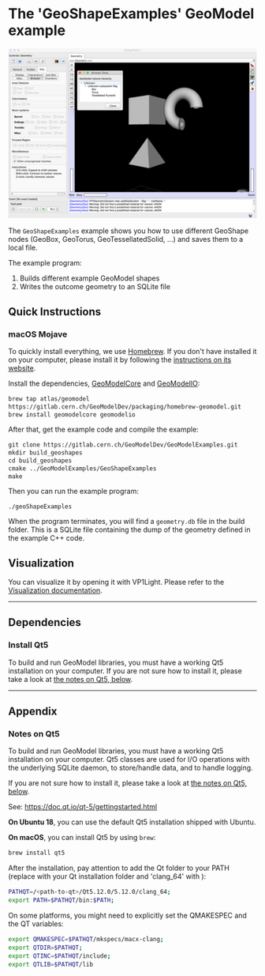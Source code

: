 # The 'GeoShapeExamples' GeoModel example

![](docs/Screen_Shot_2019-09-22_at_23.32.17.png)

The `GeoShapeExamples` example shows you how to use different GeoShape nodes (GeoBox, GeoTorus, GeoTessellatedSolid, ...) and saves them to a local file.

The example program:

 1. Builds different example GeoModel shapes
 2. Writes the outcome geometry to an SQLite file


## Quick Instructions

### macOS Mojave

To quickly install everything, we use [Homebrew](). If you don't have installed it on your computer, please install it by following the [instructions on its website]().

Install the dependencies, [GeoModelCore](https://gitlab.cern.ch/GeoModelDev/GeoModelCore) and [GeoModelIO](https://gitlab.cern.ch/GeoModelDev/GeoModelIO):

```
brew tap atlas/geomodel https://gitlab.cern.ch/GeoModelDev/packaging/homebrew-geomodel.git
brew install geomodelcore geomodelio
```

After that, get the example code and compile the example:

```
git clone https://gitlab.cern.ch/GeoModelDev/GeoModelExamples.git
mkdir build_geoshapes
cd build_geoshapes
cmake ../GeoModelExamples/GeoShapeExamples
make
```

Then you can run the example program:

```
./geoShapeExamples
```

When the program terminates, you will find a `geometry.db` file in the build folder. This is a SQLite file containing the dump of the geometry defined in the example C++ code.

## Visualization

You can visualize it by opening it with VP1Light. Please refer to the [Visualization documentation](docs/visualization.md).


----

## Dependencies

### Install Qt5

To build and run GeoModel libraries, you must have a working Qt5 installation on your computer.
If you are not sure how to install it, please take a look at [the notes on Qt5, below](#notes-on-qt5).


----

## Appendix

### Notes on Qt5

To build and run GeoModel libraries, you must have a working Qt5 installation on your computer. Qt5 classes are used for I/O operations with the underlying SQLite daemon, to store/handle data, and to handle logging.

If you are not sure how to install it, please take a look at [the notes on Qt5, below](#notes-on-qt5).

See: <https://doc.qt.io/qt-5/gettingstarted.html>

**On Ubuntu 18**, you can use the default Qt5 installation shipped with Ubuntu.

**On macOS**, you can install Qt5 by using `brew`:

```bash
brew install qt5
```

After the installation, pay attention to add the Qt folder to your PATH (replace <path-to-qt> with your Qt installation folder and 'clang_64' with ):

```bash
PATHQT=/<path-to-qt>/Qt5.12.0/5.12.0/clang_64;
export PATH=$PATHQT/bin:$PATH;
```

On some platforms, you might need to explicitly set the QMAKESPEC and the QT variables:

```bash
export QMAKESPEC=$PATHQT/mkspecs/macx-clang;
export QTDIR=$PATHQT;
export QTINC=$PATHQT/include;
export QTLIB=$PATHQT/lib
```
